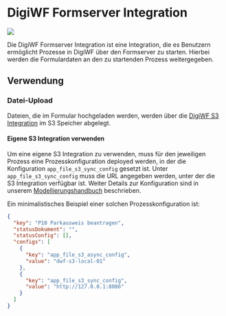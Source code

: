 # DigiWF Formserver Integration

![](https://img.shields.io/badge/Integration_Name-formserverIntegration-informational?style=flat&logoColor=white&color=2c73d2)

Die DigiWF Formserver Integration ist eine Integration, die es Benutzern ermöglicht Prozesse in DigiWF über den Formserver
zu starten.
Hierbei werden die Formulardaten an den zu startenden Prozess weitergegeben.

## Verwendung

### Datei-Upload

Dateien, die im Formular hochgeladen werden, werden über die [DigiWF S3 Integration](digiwf-s3-integration.md) im S3 Speicher abgelegt.

#### Eigene S3 Integration verwenden

Um eine eigene S3 Integration zu verwenden, muss für den jeweiligen Prozess eine Prozesskonfiguration deployed werden, 
in der die Konfiguration `app_file_s3_sync_config` gesetzt ist. Unter `app_file_s3_sync_config` muss die URL angegeben werden,
unter der die S3 Integration verfügbar ist.
Weiter Details zur Konfiguration sind in unserem [Modellierungshandbuch](../modeling/processes/config/README.md) beschrieben.

Ein minimalistisches Beispiel einer solchen Prozesskonfiguration ist:

```json
{
  "key": "P10 Parkausweis beantragen",
  "statusDokument": "",
  "statusConfig": [],
  "configs": [
    {
      "key": "app_file_s3_async_config",
      "value": "dwf-s3-local-01"
    },
    {
      "key": "app_file_s3_sync_config",
      "value": "http://127.0.0.1:8086"
    }
  ]
}
```
